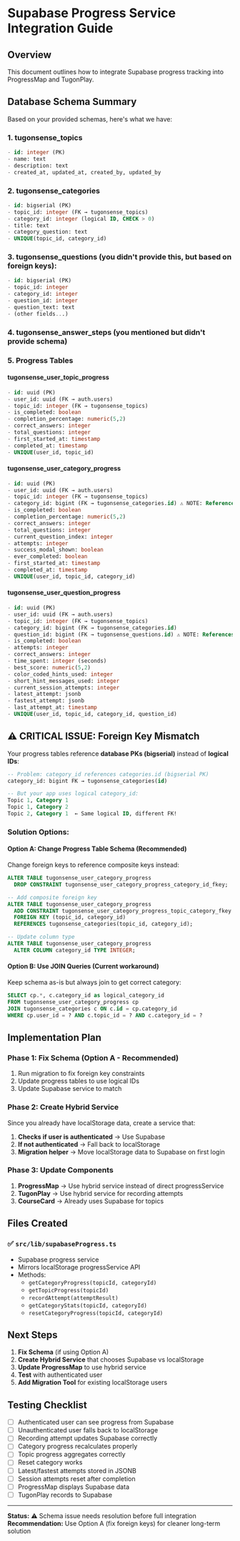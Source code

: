 # Supabase Progress Service Integration Guide

## Overview

This document outlines how to integrate Supabase progress tracking into ProgressMap and TugonPlay.

## Database Schema Summary

Based on your provided schemas, here's what we have:

### 1. **tugonsense_topics**

```sql
- id: integer (PK)
- name: text
- description: text
- created_at, updated_at, created_by, updated_by
```

### 2. **tugonsense_categories**

```sql
- id: bigserial (PK)
- topic_id: integer (FK → tugonsense_topics)
- category_id: integer (logical ID, CHECK > 0)
- title: text
- category_question: text
- UNIQUE(topic_id, category_id)
```

### 3. **tugonsense_questions** (you didn't provide this, but based on foreign keys):

```sql
- id: bigserial (PK)
- topic_id: integer
- category_id: integer
- question_id: integer
- question_text: text
- (other fields...)
```

### 4. **tugonsense_answer_steps** (you mentioned but didn't provide schema)

### 5. **Progress Tables**

#### **tugonsense_user_topic_progress**

```sql
- id: uuid (PK)
- user_id: uuid (FK → auth.users)
- topic_id: integer (FK → tugonsense_topics)
- is_completed: boolean
- completion_percentage: numeric(5,2)
- correct_answers: integer
- total_questions: integer
- first_started_at: timestamp
- completed_at: timestamp
- UNIQUE(user_id, topic_id)
```

#### **tugonsense_user_category_progress**

```sql
- id: uuid (PK)
- user_id: uuid (FK → auth.users)
- topic_id: integer (FK → tugonsense_topics)
- category_id: bigint (FK → tugonsense_categories.id) ⚠️ NOTE: References PK, not logical category_id
- is_completed: boolean
- completion_percentage: numeric(5,2)
- correct_answers: integer
- total_questions: integer
- current_question_index: integer
- attempts: integer
- success_modal_shown: boolean
- ever_completed: boolean
- first_started_at: timestamp
- completed_at: timestamp
- UNIQUE(user_id, topic_id, category_id)
```

#### **tugonsense_user_question_progress**

```sql
- id: uuid (PK)
- user_id: uuid (FK → auth.users)
- topic_id: integer (FK → tugonsense_topics)
- category_id: bigint (FK → tugonsense_categories.id)
- question_id: bigint (FK → tugonsense_questions.id) ⚠️ NOTE: References PK, not logical question_id
- is_completed: boolean
- attempts: integer
- correct_answers: integer
- time_spent: integer (seconds)
- best_score: numeric(5,2)
- color_coded_hints_used: integer
- short_hint_messages_used: integer
- current_session_attempts: integer
- latest_attempt: jsonb
- fastest_attempt: jsonb
- last_attempt_at: timestamp
- UNIQUE(user_id, topic_id, category_id, question_id)
```

## ⚠️ CRITICAL ISSUE: Foreign Key Mismatch

Your progress tables reference **database PKs (bigserial)** instead of **logical IDs**:

```sql
-- Problem: category_id references categories.id (bigserial PK)
category_id: bigint FK → tugonsense_categories(id)

-- But your app uses logical category_id:
Topic 1, Category 1
Topic 1, Category 2
Topic 2, Category 1  ← Same logical ID, different FK!
```

### **Solution Options:**

#### **Option A: Change Progress Table Schema (Recommended)**

Change foreign keys to reference composite keys instead:

```sql
ALTER TABLE tugonsense_user_category_progress
  DROP CONSTRAINT tugonsense_user_category_progress_category_id_fkey;

-- Add composite foreign key
ALTER TABLE tugonsense_user_category_progress
  ADD CONSTRAINT tugonsense_user_category_progress_topic_category_fkey
  FOREIGN KEY (topic_id, category_id)
  REFERENCES tugonsense_categories(topic_id, category_id);

-- Update column type
ALTER TABLE tugonsense_user_category_progress
  ALTER COLUMN category_id TYPE INTEGER;
```

#### **Option B: Use JOIN Queries (Current workaround)**

Keep schema as-is but always join to get correct category:

```sql
SELECT cp.*, c.category_id as logical_category_id
FROM tugonsense_user_category_progress cp
JOIN tugonsense_categories c ON c.id = cp.category_id
WHERE cp.user_id = ? AND c.topic_id = ? AND c.category_id = ?
```

## Implementation Plan

### Phase 1: Fix Schema (Option A - Recommended)

1. Run migration to fix foreign key constraints
2. Update progress tables to use logical IDs
3. Update Supabase service to match

### Phase 2: Create Hybrid Service

Since you already have localStorage data, create a service that:

1. **Checks if user is authenticated** → Use Supabase
2. **If not authenticated** → Fall back to localStorage
3. **Migration helper** → Move localStorage data to Supabase on first login

### Phase 3: Update Components

1. **ProgressMap** → Use hybrid service instead of direct progressService
2. **TugonPlay** → Use hybrid service for recording attempts
3. **CourseCard** → Already uses Supabase for topics

## Files Created

### ✅ `src/lib/supabaseProgress.ts`

- Supabase progress service
- Mirrors localStorage progressService API
- Methods:
  - `getCategoryProgress(topicId, categoryId)`
  - `getTopicProgress(topicId)`
  - `recordAttempt(attemptResult)`
  - `getCategoryStats(topicId, categoryId)`
  - `resetCategoryProgress(topicId, categoryId)`

## Next Steps

1. **Fix Schema** (if using Option A)
2. **Create Hybrid Service** that chooses Supabase vs localStorage
3. **Update ProgressMap** to use hybrid service
4. **Test** with authenticated user
5. **Add Migration Tool** for existing localStorage users

## Testing Checklist

- [ ] Authenticated user can see progress from Supabase
- [ ] Unauthenticated user falls back to localStorage
- [ ] Recording attempt updates Supabase correctly
- [ ] Category progress recalculates properly
- [ ] Topic progress aggregates correctly
- [ ] Reset category works
- [ ] Latest/fastest attempts stored in JSONB
- [ ] Session attempts reset after completion
- [ ] ProgressMap displays Supabase data
- [ ] TugonPlay records to Supabase

---

**Status:** ⚠️ Schema issue needs resolution before full integration  
**Recommendation:** Use Option A (fix foreign keys) for cleaner long-term solution

